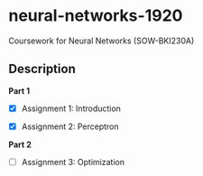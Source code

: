 # neural-networks-1920
Coursework for Neural Networks (SOW-BKI230A)

## Description

**Part 1**

- [x] Assignment 1: Introduction

- [x] Assignment 2: Perceptron

**Part 2**

- [ ] Assignment 3: Optimization

